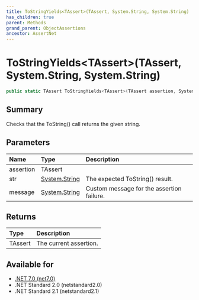 ```yaml
---
title: ToStringYields<TAssert>(TAssert, System.String, System.String)
has_children: true
parent: Methods
grand_parent: ObjectAssertions
ancestor: AssertNet
---
```

# ToStringYields&lt;TAssert&gt;(TAssert, System.String, System.String)

```csharp
public static TAssert ToStringYields<TAssert>(TAssert assertion, System.String str, System.String message);
```

## Summary
Checks that the ToString() call returns the given string.

## Parameters
| Name      | Type                                                                        | Description                               |
|:----------|:----------------------------------------------------------------------------|:------------------------------------------|
| assertion | TAssert                                                                     |                                           |
| str       | [System.String](https://learn.microsoft.com/en-us/dotnet/api/system.string) | The expected ToString() result.           |
| message   | [System.String](https://learn.microsoft.com/en-us/dotnet/api/system.string) | Custom message for the assertion failure. |


## Returns
| Type    | Description            |
|:--------|:-----------------------|
| TAssert | The current assertion. |

## Available for
- [.NET 7.0 (net7.0)](https://versionsof.net/core/7.0/)
- .NET Standard 2.0 (netstandard2.0)
- .NET Standard 2.1 (netstandard2.1)
